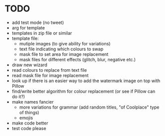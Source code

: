 # TODO

- add test mode (no tweet)
- arg for template
- templates in zip file or similar
- template file:
  - mutiple images (to give ability for variations)
  - text file indicating which colours to swap
  - mask file to set area for image replacement
  - mask files for different effects (glitch, blur, negative etc.)
- draw new wizard
- read colours to replace from text file
- read mask file for image replacement
- look up if there is an easier way to add the watermark image on top with Pillow
- find/write better algorithm for colour replacement (or see if Pillow can do it?)
- make names fancier
  - more variations for grammar (add random titles, "of Coolplace" type of things)
  - emojis
- make code better
- test code please
